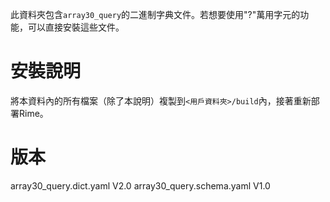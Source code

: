此資料夾包含`array30_query`的二進制字典文件。若想要使用"?"萬用字元的功能，可以直接安裝這些文件。

# 安裝說明
將本資料內的所有檔案（除了本說明）複製到`<用戶資料夾>/build`內，接著重新部署Rime。

# 版本
array30_query.dict.yaml V2.0
array30_query.schema.yaml V1.0
